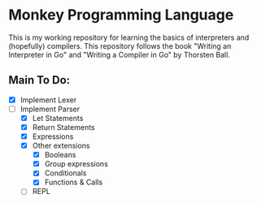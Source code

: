 # Monkey Programming Language

This is my working repository for learning the basics of interpreters and (hopefully) compilers. This repository follows the book "Writing an Interpreter in Go" and "Writing a Compiler in Go" by Thorsten Ball.

## Main To Do:

- [x] Implement Lexer
- [ ] Implement Parser
    - [x] Let Statements
    - [x] Return Statements
    - [x] Expressions
    - [x] Other extensions
        - [x] Booleans
        - [x] Group expressions
        - [x] Conditionals
        - [x] Functions & Calls
    - [ ] REPL
